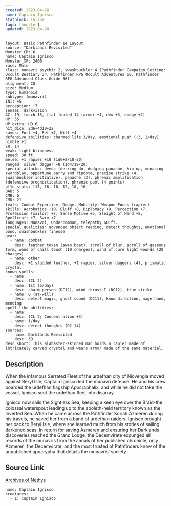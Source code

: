 ```yaml
---
created: 2023-04-28
name: Captain Ignisco
statblock: inline
tags: [monster]
updated: 2023-04-28
---
```

```statblock
layout: Basic Pathfinder 1e Layout
source: "Darklands Revisited"
Monster_CR: 6
name: Captain Ignisco
Monster_XP: 2400
race: Male
class: munavri psychic 2, swashbuckler 4 (Pathfinder Campaign Setting: Occult Bestiary 34, Pathfinder RPG Occult Adventures 60, Pathfinder RPG Advanced Class Guide 56)
alignment: CG
size: Medium
type: humanoid
subtype: (munavri)
INI: +5
perception: +7
senses: darkvision
AC: 19, touch 15, flat-footed 14 (armor +4, dex +3, dodge +2)
HP: 55
HP_extra: HD 6
hit_dice: 2d6+4d10+22
saves: Fort +4, Ref +7, Will +4
defensive_abilities: charmed life 3/day, emotional push (+3, 1/day), nimble +1
SR: 14
weak: light blindness
speed: 30 ft.
melee: +1 rapier +10 (1d6+2/18-20)
ranged: silver dagger +8 (1d4/19-20)
special_attacks: deeds (derring-do, dodging panache, kip-up, menacing swordplay, opportune parry and riposte, precise strike +4, swashbuckler initiative), panache (3), phrenic amplification (defensive prognostication), phrenic pool (4 points)
pf1e_stats: [13, 16, 16, 12, 10, 16]
BAB: 5
CMB: 6
CMD: 21
feats: Combat Expertise, Dodge, Mobility, Weapon Focus (rapier)
skills: Acrobatics +10, Bluff +8, Diplomacy +8, Perception +7, Profession (sailor) +7, Sense Motive +5, Sleight of Hand +8, Spellcraft +7, Swim +7
languages: Munavri, Undercommon, telepathy 60 ft.
special_qualities: advanced object reading, detect thoughts, emotional bond, swashbuckler finesse
gear:
  - name: combat
    desc: feather token (swan boat), scroll of blur, scroll of gaseous form, wand of chill touch (10 charges), wand of cure light wounds (20 charges)
  - name: other
    desc: +1 studded leather, +1 rapier, silver daggers (4), prismatic crystal
known_spells:
  - name:
    desc: (CL 2)
  - name: 1st (5/day)
    desc: charm person (DC12), mind thrust I (DC12), true strike
  - name: 0 (at-will)
    desc: detect magic, ghost sound (DC11), know direction, mage hand, mending
spell-like_abilities:
  - name:
    desc: (CL 2; Concentration +3)
  - name: 1/day
    desc: detect thoughts (DC 14)
sources:
  - name: Darklands Revisited
    desc: 39
desc_short: This alabaster-skinned man holds a rapier made of intricately carved crystal and wears armor made of the same material.
```
## Description
When the infamous Serrated Fleet of the urdefhan city of Niovengia moved against Beryl Isle, Captain Ignisco led the munavri defense. He and his crew boarded the urdefhan flagship Apocraphalix, and while he did not take the vessel, Ignisco sent the urdefhan fleet into disarray.

Ignisco now sails the Sightless Sea, keeping a keen eye over the Braid-the colossal waterspout leading up to the aboleth-held territory known as the Inverted Sea. When he came across the Pathfinder Koriah Azmeren during his travels, he saved her from a band of urdefhan raiders. Ignisco brought her back to Beryl Isle, where she learned much from his stories of sailing darkened seas. In return for saving Azmeren and ensuring her Darklands discoveries reached the Grand Lodge, the Decemvirate expunged all records of the munavris from the annals of her published chronicle; only Azmeren, the Decemvirate, and the most trusted of Pathfinders know of the unpublished apocrypha that details the munavris’ society.
## Source Link
[Archives of Nethys](https://aonprd.com/MonsterDisplay.aspx?ItemName=Captain%20Ignisco)
```encounter-table
name: Captain Ignisco
creatures:
  - 1: Captain Ignisco
```
